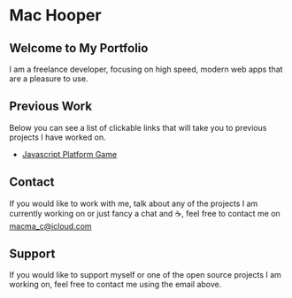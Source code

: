 # Mac Hooper

## Welcome to My Portfolio
I am a freelance developer, focusing on high speed, modern web apps that are a pleasure to use.

## Previous Work
Below you can see a list of clickable links that will take you to previous projects I have worked on.

- [Javascript Platform Game](https://machooper.github.io/jsplatform)

## Contact
If you would like to work with me, talk about any of the projects I am currently working on or just fancy a chat and :coffee:, feel free to contact me on macma_c@icloud.com

## Support
If you would like to support myself or one of the open source projects I am working on, feel free to contact me using the email above.
